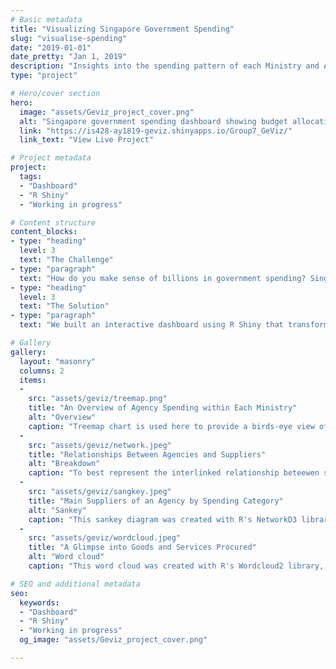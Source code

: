 ```yaml
---
# Basic metadata
title: "Visualizing Singapore Government Spending"
slug: "visualise-spending"
date: "2019-01-01"
date_pretty: "Jan 1, 2019"
description: "Insights into the spending pattern of each Ministry and Agency of Singapore Government"
type: "project"

# Hero/cover section
hero:
  image: "assets/Geviz_project_cover.png"
  alt: "Singapore government spending dashboard showing budget allocation across ministries with interactive charts"
  link: "https://is428-ay1819-geviz.shinyapps.io/Group7_GeViz/"
  link_text: "View Live Project"

# Project metadata
project:
  tags:
  - "Dashboard"
  - "R Shiny"
  - "Working in progress"

# Content structure
content_blocks:
- type: "heading"
  level: 3
  text: "The Challenge"
- type: "paragraph"
  text: "How do you make sense of billions in government spending? Singapore's government budget data is publicly available, but buried in dense spreadsheets. Citizens deserve to understand where their tax dollars go—but who has time to parse through hundreds of pages of financial documents?"
- type: "heading"
  level: 3
  text: "The Solution"
- type: "paragraph"
  text: "We built an interactive dashboard using R Shiny that transforms Singapore's complex budget data into clear, explorable visualizations. "

# Gallery
gallery:
  layout: "masonry"
  columns: 2
  items:
  -
    src: "assets/geviz/treemap.png"
    title: "An Overview of Agency Spending within Each Ministry"
    alt: "Overview"
    caption: "Treemap chart is used here to provide a birds-eye view of each each ministry's spending breakdown by agency and category. The size of the box represents number of procurement contracts of each procurement category while the colour intensity represents the total amount of good and services procured."
  -
    src: "assets/geviz/network.jpeg"
    title: "Relationships Between Agencies and Suppliers"
    alt: "Breakdown"
    caption: "To best represent the interlinked relationship beteewen suppliers and agencies under a selected ministry, network diagram was used to shows the common suppliers between agencies. The triangle icon represents agencies while the circle icon represents suppliers."
  -
    src: "assets/geviz/sangkey.jpeg"
    title: "Main Suppliers of an Agency by Spending Category"
    alt: "Sankey"
    caption: "This sankey diagram was created with R's NetworkD3 library, the chart shows the cash flow between a selected agency and its suppliers for a selected procurement category. The thickness of the path represents the total dollar amount of goods and services procured from a particular supplier."
  -
    src: "assets/geviz/wordcloud.jpeg"
    title: "A Glimpse into Goods and Services Procured"
    alt: "Word cloud"
    caption: "This word cloud was created with R's Wordcloud2 library, it shows the top goods and services procured by a selected agency and a selected category. The size of the word within the word cloud corresponds to the frequency of the word in the procurement descriptions."

# SEO and additional metadata
seo:
  keywords:
  - "Dashboard"
  - "R Shiny"
  - "Working in progress"
  og_image: "assets/Geviz_project_cover.png"

---
```


<!-- Optional markdown content can go here. -->
